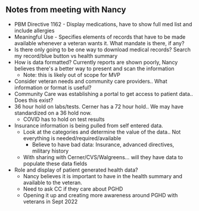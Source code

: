 ## Notes from meeting with Nancy
- PBM Directive 1162 - Display medications, have to show full med list and include allergies
- Meaningful Use - Specifies elements of records that have to be made available whenever a veteran wants it. What mandate is there, if any?
- Is there only going to be one way to download medical records? Search my record/blue button vs health summary
- How is data formatted? Currently reports are shown poorly, Nancy believes there's a better way to present and scan the information
  - Note: this is likely out of scope for MVP
- Consider veteran needs and community care providers.. What information or format is useful?
- Community Care was establishing a portal to get access to patient data.. Does this exist?
- 36 hour hold on labs/tests. Cerner has a 72 hour hold.. We may have standardized on a 36 hold now.
  - COVID has to hold on test results
- Insurance information is being pulled from self entered data.
  - Look at the categories and determine the value of the data.. Not everything is needed/required/available
    - Believe to have bad data: Insurance, advanced directives, military history
  - With sharing with Cerner/CVS/Walgreens… will they have data to populate these data fields
- Role and display of patient generated health data?
  - Nancy believes it is important to have in the health summary and available to the veteran.
  - Need to ask CC if they care about PGHD
  - Opening it up and creating more awareness around PGHD with veterans in Sept 2022
